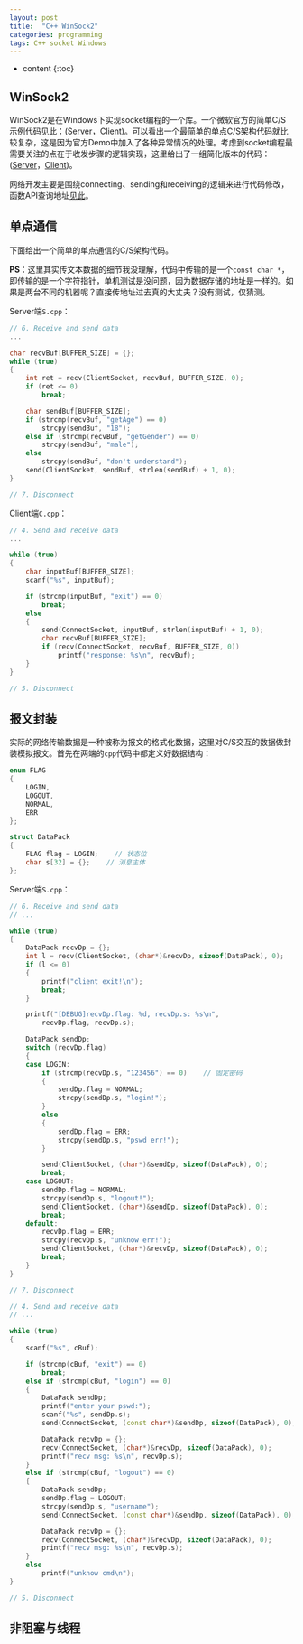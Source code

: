 ```yaml
---
layout: post
title:  "C++ WinSock2"
categories: programming
tags: C++ socket Windows
---
```


* content
{:toc}

## WinSock2

WinSock2是在Windows下实现socket编程的一个库。一个微软官方的简单C/S示例代码见此：([Server](https://github.com/Daya-Jin/CPP_Backend/blob/master/WinSock2/Demo/S.cpp)，[Client](https://github.com/Daya-Jin/CPP_Backend/blob/master/WinSock2/Demo/C.cpp))。可以看出一个最简单的单点C/S架构代码就比较复杂，这是因为官方Demo中加入了各种异常情况的处理。考虑到socket编程最需要关注的点在于收发步骤的逻辑实现，这里给出了一组简化版本的代码：([Server](https://github.com/Daya-Jin/CPP_Backend/blob/master/WinSock2/Demo/S_mini.cpp)，[Client](https://github.com/Daya-Jin/CPP_Backend/blob/master/WinSock2/Demo/C_mini.cpp))。

网络开发主要是围绕connecting、sending和receiving的逻辑来进行代码修改，函数API查询地址[见此](https://docs.microsoft.com/zh-cn/windows/win32/api/_winsock/)。

## 单点通信

下面给出一个简单的单点通信的C/S架构代码。

**PS**：这里其实传文本数据的细节我没理解，代码中传输的是一个```const char *```，即传输的是一个字符指针，单机测试是没问题，因为数据存储的地址是一样的。如果是两台不同的机器呢？直接传地址过去真的大丈夫？没有测试，仅猜测。

Server端```S.cpp```：

```c++
// 6. Receive and send data
...

char recvBuf[BUFFER_SIZE] = {};
while (true)
{
    int ret = recv(ClientSocket, recvBuf, BUFFER_SIZE, 0);
    if (ret <= 0)
        break;

    char sendBuf[BUFFER_SIZE];
    if (strcmp(recvBuf, "getAge") == 0)
        strcpy(sendBuf, "18");
    else if (strcmp(recvBuf, "getGender") == 0)
        strcpy(sendBuf, "male");
    else
        strcpy(sendBuf, "don't understand");
    send(ClientSocket, sendBuf, strlen(sendBuf) + 1, 0);
}

// 7. Disconnect
```

Client端```C.cpp```：

```c++
// 4. Send and receive data
...

while (true)
{
    char inputBuf[BUFFER_SIZE];
    scanf("%s", inputBuf);

    if (strcmp(inputBuf, "exit") == 0)
        break;
    else
    {
        send(ConnectSocket, inputBuf, strlen(inputBuf) + 1, 0);
        char recvBuf[BUFFER_SIZE];
        if (recv(ConnectSocket, recvBuf, BUFFER_SIZE, 0))
            printf("response: %s\n", recvBuf);
    }
}

// 5. Disconnect
```

## 报文封装

实际的网络传输数据是一种被称为报文的格式化数据，这里对C/S交互的数据做封装模拟报文。首先在两端的```cpp```代码中都定义好数据结构：

```c++
enum FLAG
{
	LOGIN,
	LOGOUT,
	NORMAL,
	ERR
};

struct DataPack
{
	FLAG flag = LOGIN;    // 状态位
	char s[32] = {};    // 消息主体
};
```

Server端```S.cpp```：

```c++
// 6. Receive and send data
// ...

while (true)
{
    DataPack recvDp = {};
    int l = recv(ClientSocket, (char*)&recvDp, sizeof(DataPack), 0);
    if (l <= 0)
    {
        printf("client exit!\n");
        break;
    }

    printf("[DEBUG]recvDp.flag: %d, recvDp.s: %s\n",
        recvDp.flag, recvDp.s);

    DataPack sendDp;
    switch (recvDp.flag)
    {
    case LOGIN:
        if (strcmp(recvDp.s, "123456") == 0)    // 固定密码
        {
            sendDp.flag = NORMAL;
            strcpy(sendDp.s, "login!");
        }
        else
        {
            sendDp.flag = ERR;
            strcpy(sendDp.s, "pswd err!");
        }

        send(ClientSocket, (char*)&sendDp, sizeof(DataPack), 0);
        break;
    case LOGOUT:
        sendDp.flag = NORMAL;
        strcpy(sendDp.s, "logout!");
        send(ClientSocket, (char*)&sendDp, sizeof(DataPack), 0);
        break;
    default:
        recvDp.flag = ERR;
        strcpy(recvDp.s, "unknow err!");
        send(ClientSocket, (char*)&recvDp, sizeof(DataPack), 0);
        break;
    }
}

// 7. Disconnect
```

```c++
// 4. Send and receive data
// ...

while (true)
{
    scanf("%s", cBuf);

    if (strcmp(cBuf, "exit") == 0)
        break;
    else if (strcmp(cBuf, "login") == 0)
    {
        DataPack sendDp;
        printf("enter your pswd:");
        scanf("%s", sendDp.s);
        send(ConnectSocket, (const char*)&sendDp, sizeof(DataPack), 0);

        DataPack recvDp = {};
        recv(ConnectSocket, (char*)&recvDp, sizeof(DataPack), 0);
        printf("recv msg: %s\n", recvDp.s);
    }
    else if (strcmp(cBuf, "logout") == 0)
    {
        DataPack sendDp;
        sendDp.flag = LOGOUT;
        strcpy(sendDp.s, "username");
        send(ConnectSocket, (const char*)&sendDp, sizeof(DataPack), 0);

        DataPack recvDp = {};
        recv(ConnectSocket, (char*)&recvDp, sizeof(DataPack), 0);
        printf("recv msg: %s\n", recvDp.s);
    }
    else
        printf("unknow cmd\n");
}

// 5. Disconnect
```

## 非阻塞与线程

